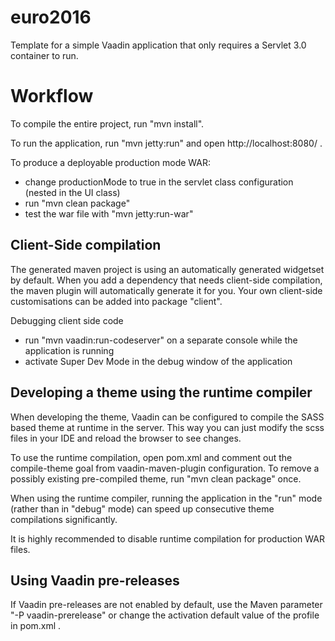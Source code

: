 euro2016
==============

Template for a simple Vaadin application that only requires a Servlet 3.0 container to run.


Workflow
========

To compile the entire project, run "mvn install".

To run the application, run "mvn jetty:run" and open http://localhost:8080/ .

To produce a deployable production mode WAR:
- change productionMode to true in the servlet class configuration (nested in the UI class)
- run "mvn clean package"
- test the war file with "mvn jetty:run-war"

Client-Side compilation
-------------------------

The generated maven project is using an automatically generated widgetset by default. 
When you add a dependency that needs client-side compilation, the maven plugin will 
automatically generate it for you. Your own client-side customisations can be added into
package "client".

Debugging client side code
  - run "mvn vaadin:run-codeserver" on a separate console while the application is running
  - activate Super Dev Mode in the debug window of the application

Developing a theme using the runtime compiler
-------------------------

When developing the theme, Vaadin can be configured to compile the SASS based
theme at runtime in the server. This way you can just modify the scss files in
your IDE and reload the browser to see changes.

To use the runtime compilation, open pom.xml and comment out the compile-theme 
goal from vaadin-maven-plugin configuration. To remove a possibly existing 
pre-compiled theme, run "mvn clean package" once.

When using the runtime compiler, running the application in the "run" mode 
(rather than in "debug" mode) can speed up consecutive theme compilations
significantly.

It is highly recommended to disable runtime compilation for production WAR files.

Using Vaadin pre-releases
-------------------------

If Vaadin pre-releases are not enabled by default, use the Maven parameter
"-P vaadin-prerelease" or change the activation default value of the profile in pom.xml .
